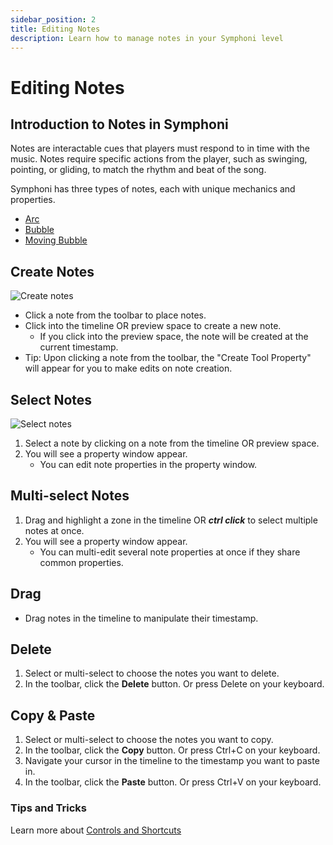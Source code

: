 ```yaml
---
sidebar_position: 2
title: Editing Notes
description: Learn how to manage notes in your Symphoni level
---
```


# Editing Notes

## Introduction to Notes in Symphoni
Notes are interactable cues that players must respond to in time with the music. 
Notes require specific actions from the player, such as swinging, pointing, or gliding, to match the rhythm and beat of the song.

Symphoni has three types of notes, each with unique mechanics and properties.
- [Arc](/docs/map/3-arc.md)
- [Bubble](/docs/map/4-bubble.md)
- [Moving Bubble](/docs/map//5-moving-bubble.md)

## Create Notes
![Create notes](/img/addnotes.gif)
- Click a note from the toolbar to place notes.
- Click into the timeline OR preview space to create a new note.
    - If you click into the preview space, the note will be created at the current timestamp.
- Tip: Upon clicking a note from the toolbar, the "Create Tool Property" will appear for you to make edits on note creation.

## Select Notes
![Select notes](/img/selectnotes.gif)
1. Select a note by clicking on a note from the timeline OR preview space.
2. You will see a property window appear.
    - You can edit note properties in the property window.

## Multi-select Notes
1. Drag and highlight a zone in the timeline OR **_ctrl click_** to select multiple notes at once.
2. You will see a property window appear.
    - You can multi-edit several note properties at once if they share common properties.

## Drag
- Drag notes in the timeline to manipulate their timestamp.

## Delete
1. Select or multi-select to choose the notes you want to delete.
2. In the toolbar, click the **Delete** button. Or press Delete on your keyboard.

## Copy & Paste
1. Select or multi-select to choose the notes you want to copy.
2. In the toolbar, click the  **Copy** button. Or press Ctrl+C on your keyboard.
3. Navigate your cursor in the timeline to the timestamp you want to paste in.
4. In the toolbar, click the **Paste** button. Or press Ctrl+V on your keyboard.

### Tips and Tricks
Learn more about [Controls and Shortcuts](/docs/controls)